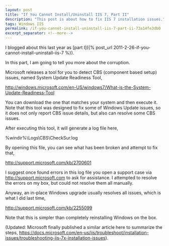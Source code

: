 ```yaml
---
layout: post
title: "If You Cannot Install/Uninstall IIS 7, Part II"
description: "This post is about how to fix IIS 7 installation issues."
tags: Windows IIS
permalink: /if-you-cannot-install-uninstall-iis-7-part-ii-73a14fe3db0
excerpt_separator: <!--more-->
---
```

I blogged about this last year as [part I]({% post_url 2011-2-26-if-you-cannot-install-uninstall-iis-7 %}).

In this part, I am going to tell you more about the corruption.
<!--more-->

Microsoft releases a tool for you to detect CBS (component based setup) issues, named System Update Readiness Tool,

http://windows.microsoft.com/en-US/windows7/What-is-the-System-Update-Readiness-Tool

You can download the one that matches your system and then execute it. Note that this tool was designed to fix some of Windows Update issues, so it does not only report CBS issue details, but also can resolve some CBS issues.

After executing this tool, it will generate a log file here,

%windir%\Logs\CBS\CheckSur.log

By opening this file, you can see what has been broken and attempt to fix that,

http://support.microsoft.com/kb/2700601

I suggest once found errors in this log file you open a support case via http://support.microsoft.com to ask for assistance. I attempted to resolve the errors on my box, but could not resolve them all manually.

Anyway, an in-place Windows upgrade usually resolves all issues, which is what I did last time,

http://support.microsoft.com/kb/2255099

Note that this is simpler than completely reinstalling Windows on the box.

(Updated: Microsoft finally published a similar article here to summarize the steps, https://docs.microsoft.com/en-us/iis/troubleshoot/installation-issues/troubleshooting-iis-7x-installation-issues).
